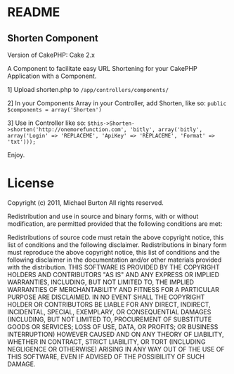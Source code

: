 # README #
## Shorten Component ##
Version of CakePHP: Cake 2.x

A Component to facilitate easy URL Shortening for your CakePHP Application with a Component.

1] Upload shorten.php to  ```/app/controllers/components/``` 

2] In your Components Array in your Controller, add Shorten, like so: ```public $components = array('Shorten')``` 


3] Use in Controller like so: ```$this->Shorten->shorten('http://onemorefunction.com', 'bitly', array('bitly', array('Login' => 'REPLACEME', 'ApiKey' => 'REPLACEME', 'Format' => 'txt')));```

Enjoy.

# License #

Copyright (c) 2011, Michael Burton
All rights reserved.

Redistribution and use in source and binary forms, with or without modification, are permitted provided that the following conditions are met:

Redistributions of source code must retain the above copyright notice, this list of conditions and the following disclaimer.
Redistributions in binary form must reproduce the above copyright notice, this list of conditions and the following disclaimer in the documentation and/or other materials provided with the distribution.
THIS SOFTWARE IS PROVIDED BY THE COPYRIGHT HOLDERS AND CONTRIBUTORS "AS IS" AND ANY EXPRESS OR IMPLIED WARRANTIES, INCLUDING, BUT NOT LIMITED TO, THE IMPLIED WARRANTIES OF MERCHANTABILITY AND FITNESS FOR A PARTICULAR PURPOSE ARE DISCLAIMED. IN NO EVENT SHALL THE COPYRIGHT HOLDER OR CONTRIBUTORS BE LIABLE FOR ANY DIRECT, INDIRECT, INCIDENTAL, SPECIAL, EXEMPLARY, OR CONSEQUENTIAL DAMAGES (INCLUDING, BUT NOT LIMITED TO, PROCUREMENT OF SUBSTITUTE GOODS OR SERVICES; LOSS OF USE, DATA, OR PROFITS; OR BUSINESS INTERRUPTION) HOWEVER CAUSED AND ON ANY THEORY OF LIABILITY, WHETHER IN CONTRACT, STRICT LIABILITY, OR TORT (INCLUDING NEGLIGENCE OR OTHERWISE) ARISING IN ANY WAY OUT OF THE USE OF THIS SOFTWARE, EVEN IF ADVISED OF THE POSSIBILITY OF SUCH DAMAGE.